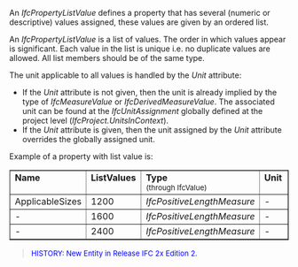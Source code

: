 ﻿An _IfcPropertyListValue_ defines a property that has several (numeric or descriptive) values assigned, these values are given by an ordered list.

An _IfcPropertyListValue_ is a list of values. The order in which values appear is significant. Each value in the list is unique i.e. no duplicate values are allowed. All list members should be of the same type.

The unit applicable to all values is handled by the _Unit_ attribute:

* If the _Unit_ attribute is not given, then the unit is already implied by the type of _IfcMeasureValue_ or _IfcDerivedMeasureValue_. The associated unit can be found at the _IfcUnitAssignment_ globally defined at the project level (_IfcProject.UnitsInContext_).
*  If the _Unit_ attribute is given, then the unit assigned by the _Unit_ attribute overrides the globally assigned unit.

Example of a property with list value is:

<table cellpadding="2" cellspacing="2" border="1" width="600"> 
		<tr valign="TOP"> 
		  <td valign="TOP" width="15%"><b>Name</b></td> 
		  <td valign="TOP" width="30%"><b>ListValues</b></td> 
		  <td valign="TOP" width="25%"><b>Type <br></b><font size="-1">(through
			 IfcValue)</font></td> 
		  <td valign="TOP" width="30%"><b>Unit <br></b></td> 
		</tr> 
		<tr> 
		  <td width="15%">ApplicableSizes</td> 
		  <td width="30%">1200</td> 
		  <td width="25%"><i>IfcPositiveLengthMeasure</i></td> 
		  <td width="30%">-</td> 
		</tr> 
		<tr> 
		  <td width="15%">-</td> 
		  <td width="30%">1600</td> 
		  <td width="25%"><i>IfcPositiveLengthMeasure</i></td> 
		  <td width="30%">-</td> 
		</tr> 
		<tr> 
		  <td width="15%">-</td> 
		  <td width="30%">2400</td> 
		  <td width="25%"><i>IfcPositiveLengthMeasure</i></td> 
		  <td width="30%">-</td> 
		</tr> 
	 </table>

> <font color="#0000FF" size="-1">HISTORY: New Entity in Release IFC 2x
		  Edition 2.</font>
>